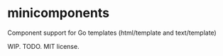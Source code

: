 # minicomponents

Component support for Go templates (html/template and text/template)

WIP. TODO. MIT license.
